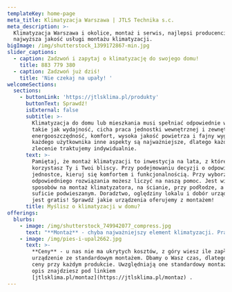 ```yaml
---
templateKey: home-page
meta_title: Klimatyzacja Warszawa | JTLS Technika s.c.
meta_description: >-
  Klimatyzacja Warszawa i okolice, montaż i serwis, najlepsi producenci,
  najwyższa jakość usługi montażu klimatyzacji.
bigImage: /img/shutterstock_1399172867-min.jpg
slider_captions:
  - caption: Zadzwoń i zapytaj o klimatyzację do swojego domu!
    title: 883 779 380
  - caption: Zadzwoń już dziś!
    title: 'Nie czekaj na upały! '
welcomeSections:
  sections:
    - buttonLink: 'https://jtlsklima.pl/produkty'
      buttonText: Sprawdź!
      isExternal: false
      subtitle: >-
        Klimatyzacja do domu lub mieszkania musi spełniać odpowiednie wymagania,
        takie jak wydajność, cicha praca jednostki wewnętrznej i zewnętrznej,
        energooszczędność, komfort, wysoka jakość powietrza i fajny wygląd. Dla
        każdego użytkownika inne aspekty są najważniejsze, dlatego każde
        zlecenie traktujemy indywidualnie.
      text: >-
        Pamiętaj, że montaż klimatyzacji to inwestycja na lata, z której
        korzystasz Ty i Twoi bliscy. Przy podejmowaniu decyzji o odpowiedniej
        jednostce, kieruj się komfortem i funkcjonalnością. Przy wyborze
        odpowiedniego rozwiązania możesz liczyć na naszą pomoc. Jest wiele
        sposobów na montaż klimatyzatora, na ścianie, przy podłodze, a także w
        suficie podwieszanym. Doradztwo, oględziny lokalu i dobór urządzenia
        jest gratis! Sprawdź jakie urządzenia oferujemy z montażem!
      title: Myślisz o klimatyzacji w domu?
offerings:
  blurbs:
    - image: /img/shutterstock_749942077_compress.jpg
      text: "**Montaż** - chyba najważniejszy element klimatyzacji. Prawidłowo przeprowadzony jest podstawą do długiej i bezawaryjnej pracy urządzeń. Nasza firma posiada niezbędne doświadczenie i uprawnienia do montażu klimatyzacji zgodnie z tzw. ustawą F-gazową. Przy montażu nasi monterzy używają niezbędnych narzędzi i postępują zgodnie ze sztuką instalatorską.  Do wykonywanych przez nas czynności m.in. należą:\n\n* próba szczelności\r\n* wytworzenie próżni w instalacji chłodniczej\r\n* napełnienie instalacji czynnikiem chłodniczym\r\n* sprawdzenie ciśnień w układzie\r\n* uruchomienie i test pracy klimatyzatora\n\nUrządzenia klimatyzacyjne mogą zakupić i montować tylko firmy posiadające uprawnienia f-gazowe. \n\nZapraszamy do kontaktu: [jtlsklima.pl/kontakt](https://jtlsklima.pl/kontakt)"
    - image: /img/pies-i-upal2662.jpg
      text: >-
        **Ceny** - u nas nie ma ukrytych kosztów, z góry wiesz ile zapłacisz za
        urządzenie ze standardowym montażem. Dbamy o Wasz czas, dlatego podajemy
        ceny przy każdym produkcie. Uwzględniają one standardowy montaż, którego
        opis znajdziesz pod linkiem
        [jtlsklima.pl/montaz](https://jtlsklima.pl/montaz) .
---
```


